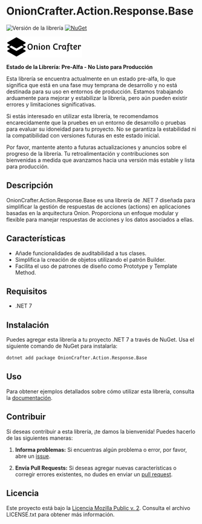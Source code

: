 # OnionCrafter.Action.Response.Base

![Versión de la librería](https://img.shields.io/badge/Versi%C3%B3n-1.0.0-brightgreen) [![NuGet](https://img.shields.io/nuget/v/OnionCrafter.Action.Response.Base.svg)](https://www.nuget.org/packages/OnionCrafter.Action.Response.Base/)

![](https://raw.githubusercontent.com/Dtopiast/OnionCrafter.Action.Response.Base/main/Images/Logo.png)

**Estado de la Librería: Pre-Alfa - No Listo para Producción**

Esta librería se encuentra actualmente en un estado pre-alfa, lo que significa que está en una fase muy temprana de desarrollo y no está destinada para su uso en entornos de producción. Estamos trabajando arduamente para mejorar y estabilizar la librería, pero aún pueden existir errores y limitaciones significativas.

Si estás interesado en utilizar esta librería, te recomendamos encarecidamente que la pruebes en un entorno de desarrollo o pruebas para evaluar su idoneidad para tu proyecto. No se garantiza la estabilidad ni la compatibilidad con versiones futuras en este estado inicial.

Por favor, mantente atento a futuras actualizaciones y anuncios sobre el progreso de la librería. Tu retroalimentación y contribuciones son bienvenidas a medida que avanzamos hacia una versión más estable y lista para producción.

## Descripción

OnionCrafter.Action.Response.Base es una librería de .NET 7 diseñada para simplificar la gestión de respuestas de acciones (actions) en aplicaciones basadas en la arquitectura Onion. Proporciona un enfoque modular y flexible para manejar respuestas de acciones y los datos asociados a ellas.

## Características

- Añade funcionalidades de auditabilidad a tus clases.
- Simplifica la creación de objetos utilizando el patrón Builder.
- Facilita el uso de patrones de diseño como Prototype y Template Method.

## Requisitos

- .NET 7

## Instalación

Puedes agregar esta librería a tu proyecto .NET 7 a través de NuGet. Usa el siguiente comando de NuGet para instalarla:

```bash
dotnet add package OnionCrafter.Action.Response.Base
```

## Uso

Para obtener ejemplos detallados sobre cómo utilizar esta librería, consulta la [documentación](https://github.com/Dtopiast/OnionCrafter.Action.Response.Base/wiki).


## Contribuir

Si deseas contribuir a esta librería, ¡te damos la bienvenida! Puedes hacerlo de las siguientes maneras:

1. **Informa problemas:** Si encuentras algún problema o error, por favor, abre un [issue](https://github.com/dtopiast/OnionCrafter.Action.Response.Base/issues).

2. **Envía Pull Requests:** Si deseas agregar nuevas características o corregir errores existentes, no dudes en enviar un [pull request](https://github.com/dtopiast/OnionCrafter.Action.Response.Base/pulls).

## Licencia

Este proyecto está bajo la [Licencia Mozilla Public v. 2](LICENSE.txt). Consulta el archivo LICENSE.txt para obtener más información.
